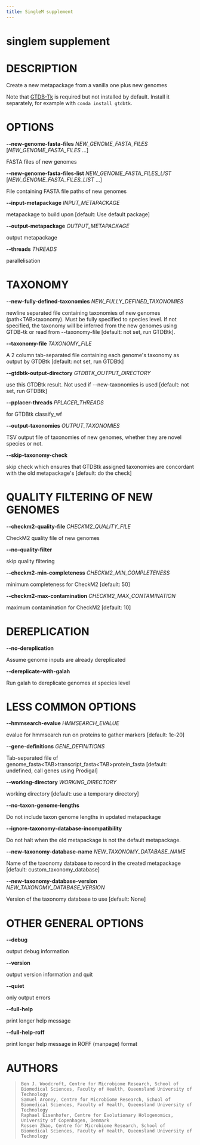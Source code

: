 ```yaml
---
title: SingleM supplement
---
```

# singlem supplement

# DESCRIPTION

Create a new metapackage from a vanilla one plus new genomes

Note that [GTDB-Tk](https://github.com/Ecogenomics/GTDBTk) is required but not installed by default. Install it separately, for example with `conda install gtdbtk`.

# OPTIONS

**\--new-genome-fasta-files** *NEW_GENOME_FASTA_FILES* [*NEW_GENOME_FASTA_FILES* \...]

  FASTA files of new genomes

**\--new-genome-fasta-files-list** *NEW_GENOME_FASTA_FILES_LIST* [*NEW_GENOME_FASTA_FILES_LIST* \...]

  File containing FASTA file paths of new genomes

**\--input-metapackage** *INPUT_METAPACKAGE*

  metapackage to build upon [default: Use default package]

**\--output-metapackage** *OUTPUT_METAPACKAGE*

  output metapackage

**\--threads** *THREADS*

  parallelisation

# TAXONOMY

**\--new-fully-defined-taxonomies** *NEW_FULLY_DEFINED_TAXONOMIES*

  newline separated file containing taxonomies of new genomes
    (path\<TAB\>taxonomy). Must be fully specified to species level. If
    not specified, the taxonomy will be inferred from the new genomes
    using GTDB-tk or read from \--taxonomy-file [default: not set, run
    GTDBtk].

**\--taxonomy-file** *TAXONOMY_FILE*

  A 2 column tab-separated file containing each genome\'s taxonomy as
    output by GTDBtk [default: not set, run GTDBtk]

**\--gtdbtk-output-directory** *GTDBTK_OUTPUT_DIRECTORY*

  use this GTDBtk result. Not used if \--new-taxonomies is used
    [default: not set, run GTDBtk]

**\--pplacer-threads** *PPLACER_THREADS*

  for GTDBtk classify_wf

**\--output-taxonomies** *OUTPUT_TAXONOMIES*

  TSV output file of taxonomies of new genomes, whether they are novel
    species or not.

**\--skip-taxonomy-check**

  skip check which ensures that GTDBtk assigned taxonomies are
    concordant with the old metapackage\'s [default: do the check]

# QUALITY FILTERING OF NEW GENOMES

**\--checkm2-quality-file** *CHECKM2_QUALITY_FILE*

  CheckM2 quality file of new genomes

**\--no-quality-filter**

  skip quality filtering

**\--checkm2-min-completeness** *CHECKM2_MIN_COMPLETENESS*

  minimum completeness for CheckM2 [default: 50]

**\--checkm2-max-contamination** *CHECKM2_MAX_CONTAMINATION*

  maximum contamination for CheckM2 [default: 10]

# DEREPLICATION

**\--no-dereplication**

  Assume genome inputs are already dereplicated

**\--dereplicate-with-galah**

  Run galah to dereplicate genomes at species level

# LESS COMMON OPTIONS

**\--hmmsearch-evalue** *HMMSEARCH_EVALUE*

  evalue for hmmsearch run on proteins to gather markers [default:
    1e-20]

**\--gene-definitions** *GENE_DEFINITIONS*

  Tab-separated file of
    genome_fasta\<TAB\>transcript_fasta\<TAB\>protein_fasta [default:
    undefined, call genes using Prodigal]

**\--working-directory** *WORKING_DIRECTORY*

  working directory [default: use a temporary directory]

**\--no-taxon-genome-lengths**

  Do not include taxon genome lengths in updated metapackage

**\--ignore-taxonomy-database-incompatibility**

  Do not halt when the old metapackage is not the default metapackage.

**\--new-taxonomy-database-name** *NEW_TAXONOMY_DATABASE_NAME*

  Name of the taxonomy database to record in the created metapackage
    [default: custom_taxonomy_database]

**\--new-taxonomy-database-version** *NEW_TAXONOMY_DATABASE_VERSION*

  Version of the taxonomy database to use [default: None]

# OTHER GENERAL OPTIONS

**\--debug**

  output debug information

**\--version**

  output version information and quit

**\--quiet**

  only output errors

**\--full-help**

  print longer help message

**\--full-help-roff**

  print longer help message in ROFF (manpage) format

# AUTHORS

>     Ben J. Woodcroft, Centre for Microbiome Research, School of Biomedical Sciences, Faculty of Health, Queensland University of Technology
>     Samuel Aroney, Centre for Microbiome Research, School of Biomedical Sciences, Faculty of Health, Queensland University of Technology
>     Raphael Eisenhofer, Centre for Evolutionary Hologenomics, University of Copenhagen, Denmark
>     Rossen Zhao, Centre for Microbiome Research, School of Biomedical Sciences, Faculty of Health, Queensland University of Technology
